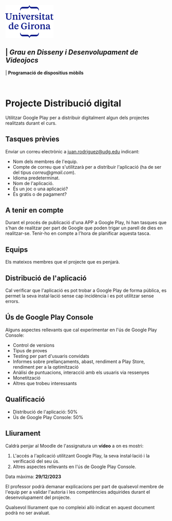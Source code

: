 <img src="./UdG_dues_linies_centrat_blau.png" alt="Logotip UdG" width="150">

| *Grau en Disseny i Desenvolupament de Videojocs*
----
|  **Programació de dispositius mòbils**

&nbsp;


Projecte Distribució digital
============

Utilitzar Google Play per a distribuir digitalment algun dels projectes realitzats durant el curs.


Tasques prèvies
---------------
Enviar un correu electrònic a juan.rodriguez@udg.edu indicant:
- Nom dels membres de l'equip.
- Compte de correu que s'utilitzarà per a distribuir l'aplicació (ha de ser del tipus _correu@gmail.com_).
- Idioma predeterminat.
- Nom de l'aplicació.
- És un joc o una aplicació?
- És gratis o de pagament?


A tenir en compte
-----------------
Durant el procés de publicació d'una APP a Google Play, hi han tasques que s'han de realitzar per part de Google que poden trigar un parell de dies en realitzar-se. Tenir-ho en compte a l'hora de planificar aquesta tasca.


Equips
-------
Els mateixos membres que el projecte que es penjarà.


Distribució de l'aplicació
--------------------------
Cal verificar que l'aplicació es pot trobar a Google Play de forma pública, es permet la seva instal·lació sense cap incidència i es pot utilitzar sense errors.

Ús de Google Play Console
-------------------------
Alguns aspectes rellevants que cal experimentar en l'ús de Google Play Console:
- Control de versions
- Tipus de proves
- Testing per part d'usuaris convidats
- Informes sobre prellançaments, abast, rendiment a Play Store, rendiment per a la optimització
- Anàlisi de puntuacions, interacció amb els usuaris via ressenyes
- Monetització
- Altres que trobeu interessants


Qualificació
---------------------

- Distribució de l'aplicació: 50%
- Ús de Google Play Console: 50%


Lliurament
----------
Caldrà penjar al Moodle de l'assignatura un **vídeo** a on es mostri:
1. L'accés a l'aplicació utilitzant Google Play, la seva instal·lació i la verificació del seu ús.
2. Altres aspectes rellevants en l'ús de Google Play Console.

Data màxima: **29/12/2023**

El professor podrà demanar explicacions per part de qualsevol membre de l'equip per a validar l'autoria i les competències adquirides durant el desenvolupament del projecte.

Qualsevol lliurament que no compleixi allò indicat en aquest document podrà no ser avaluat.

